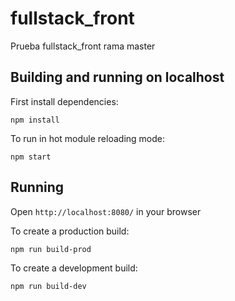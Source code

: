 # fullstack_front
Prueba fullstack_front rama master

## Building and running on localhost

First install dependencies:

```
npm install
```

To run in hot module reloading mode:

```
npm start
```

## Running

Open `http://localhost:8080/` in your browser


To create a production build:

```
npm run build-prod
```

To create a development build:

```
npm run build-dev
```

